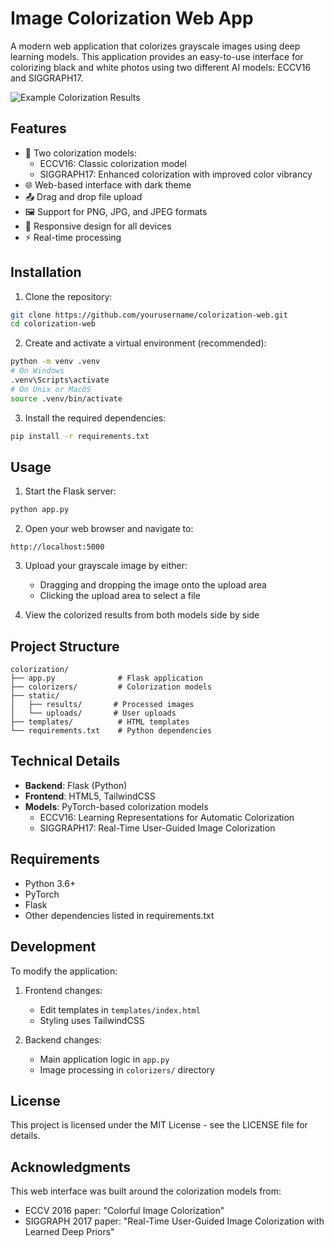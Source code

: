 # Image Colorization Web App

A modern web application that colorizes grayscale images using deep learning models. This application provides an easy-to-use interface for colorizing black and white photos using two different AI models: ECCV16 and SIGGRAPH17.

![Example Colorization Results](static/example_results.png)

## Features

- 🎨 Two colorization models:
  - ECCV16: Classic colorization model
  - SIGGRAPH17: Enhanced colorization with improved color vibrancy
- 🌐 Web-based interface with dark theme
- 📤 Drag and drop file upload
- 🖼️ Support for PNG, JPG, and JPEG formats
- 📱 Responsive design for all devices
- ⚡ Real-time processing

## Installation

1. Clone the repository:
```bash
git clone https://github.com/yourusername/colorization-web.git
cd colorization-web
```

2. Create and activate a virtual environment (recommended):
```bash
python -m venv .venv
# On Windows
.venv\Scripts\activate
# On Unix or MacOS
source .venv/bin/activate
```

3. Install the required dependencies:
```bash
pip install -r requirements.txt
```

## Usage

1. Start the Flask server:
```bash
python app.py
```

2. Open your web browser and navigate to:
```
http://localhost:5000
```

3. Upload your grayscale image by either:
   - Dragging and dropping the image onto the upload area
   - Clicking the upload area to select a file

4. View the colorized results from both models side by side

## Project Structure

```
colorization/
├── app.py              # Flask application
├── colorizers/         # Colorization models
├── static/            
│   ├── results/       # Processed images
│   └── uploads/       # User uploads
├── templates/          # HTML templates
└── requirements.txt    # Python dependencies
```

## Technical Details

- **Backend**: Flask (Python)
- **Frontend**: HTML5, TailwindCSS
- **Models**: PyTorch-based colorization models
  - ECCV16: Learning Representations for Automatic Colorization
  - SIGGRAPH17: Real-Time User-Guided Image Colorization

## Requirements

- Python 3.6+
- PyTorch
- Flask
- Other dependencies listed in requirements.txt

## Development

To modify the application:

1. Frontend changes:
   - Edit templates in `templates/index.html`
   - Styling uses TailwindCSS

2. Backend changes:
   - Main application logic in `app.py`
   - Image processing in `colorizers/` directory

## License

This project is licensed under the MIT License - see the LICENSE file for details.

## Acknowledgments

This web interface was built around the colorization models from:
- ECCV 2016 paper: "Colorful Image Colorization"
- SIGGRAPH 2017 paper: "Real-Time User-Guided Image Colorization with Learned Deep Priors"
